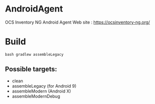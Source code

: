# AndroidAgent

OCS Inventory NG Android Agent
Web site : https://ocsinventory-ng.org/

# Build
`bash gradlew assembleLegacy`
## Possible targets:
- clean 
- assembleLegacy (for Android 9)
- assembleModern (Android X)
- assembleModernDebug
